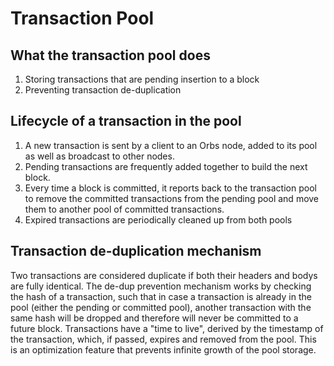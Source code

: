 # Transaction Pool

## What the transaction pool does

1. Storing transactions that are pending insertion to a block
2. Preventing transaction de-duplication

## Lifecycle of a transaction in the pool

1. A new transaction is sent by a client to an Orbs node, added to its pool as well as broadcast to other nodes.
2. Pending transactions are frequently added together to build the next block.
3. Every time a block is committed, it reports back to the transaction pool to remove the committed transactions from the pending pool and move them to another pool of committed transactions.
4. Expired transactions are periodically cleaned up from both pools

## Transaction de-duplication mechanism

Two transactions are considered duplicate if both their headers and bodys are fully identical.
The de-dup prevention mechanism works by checking the hash of a transaction, such that in case a transaction is already in the pool (either the pending or committed pool), another transaction with the same hash will be dropped and therefore will never be committed to a future block. Transactions have a "time to live", derived by the timestamp of the transaction, which, if passed, expires and removed from the pool. This is an optimization feature that prevents infinite growth of the pool storage.
